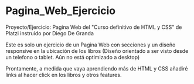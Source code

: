 # Pagina_Web_Ejercicio
Proyecto/Ejercicio: Pagina Web del "Curso definitivo de HTML y CSS" de Platzi instruido por Diego De Granda

Este es solo un ejercicio de un Pagina Web con secciones y un diseño responsive en la ubicación de los libros (Diseño orientado a ser visto desde un telefono o tablet. Aún no está optimizado a desktop)

Prontamente, a medida que vaya aprendiendo más de HTML y CSS añadiré links al hacer click en los libros y otros features.
